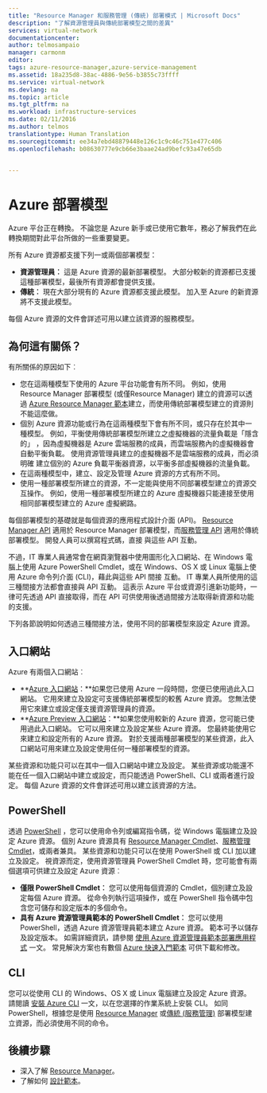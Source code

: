 ```yaml
---
title: "Resource Manager 和服務管理 (傳統) 部署模式 | Microsoft Docs"
description: "了解資源管理員與傳統部署模型之間的差異"
services: virtual-network
documentationcenter: 
author: telmosampaio
manager: carmonm
editor: 
tags: azure-resource-manager,azure-service-management
ms.assetid: 18a235d8-38ac-4886-9e56-b3855c73ffff
ms.service: virtual-network
ms.devlang: na
ms.topic: article
ms.tgt_pltfrm: na
ms.workload: infrastructure-services
ms.date: 02/11/2016
ms.author: telmos
translationtype: Human Translation
ms.sourcegitcommit: ee34a7ebd48879448e126c1c9c46c751e477c406
ms.openlocfilehash: b08630777e9cb66e3baae24ad9befc93a47e65db


---
```

# <a name="azure-deployment-models"></a>Azure 部署模型
Azure 平台正在轉換。  不論您是 Azure 新手或已使用它數年，務必了解我們在此轉換期間對此平台所做的一些重要變更。

所有 Azure 資源都支援下列一或兩個部署模型：

* **資源管理員︰** 這是 Azure 資源的最新部署模型。 大部分較新的資源都已支援這種部署模型，最後所有資源都會提供支援。   
* **傳統︰** 現在大部分現有的 Azure 資源都支援此模型。 加入至 Azure 的新資源將不支援此模型。

每個 Azure 資源的文件會詳述可用以建立該資源的服務模型。

## <a name="why-does-this-matter"></a>為何這有關係？
有所關係的原因如下︰

* 您在這兩種模型下使用的 Azure 平台功能會有所不同。  例如，使用 Resource Manager 部署模型 (或僅Resource Manager) 建立的資源可以透過 [Azure Resource Manager 範本](azure-resource-manager/resource-group-overview.md#template-deployment)建立，而使用傳統部署模型建立的資源則不能這麼做。
* 個別 Azure 資源功能或行為在這兩種模型下會有所不同，或只存在於其中一種模型。  例如，平衡使用傳統部署模型所建立之虛擬機器的流量負載是「隱含的」  ，因為虛擬機器是 Azure 雲端服務的成員，而雲端服務內的虛擬機器會自動平衡負載。 使用資源管理員建立的虛擬機器不是雲端服務的成員，而必須明確  建立個別的 Azure 負載平衡器資源，以平衡多部虛擬機器的流量負載。  
* 在這兩種模型中，建立、設定及管理 Azure 資源的方式有所不同。
* 使用一種部署模型所建立的資源，不一定能與使用不同部署模型建立的資源交互操作。 例如，使用一種部署模型所建立的 Azure 虛擬機器只能連接至使用相同部署模型建立的 Azure 虛擬網路。    

每個部署模型的基礎就是每個資源的應用程式設計介面 (API)。  [Resource Manager API](https://msdn.microsoft.com/library/azure/dn948464.aspx) 適用於 Resource Manager 部署模型，而[服務管理 API](https://msdn.microsoft.com/library/azure/ee460799.aspx) 適用於傳統部署模型。 開發人員可以撰寫程式碼，直接 與這些 API 互動。  

不過，IT 專業人員通常會在網頁瀏覽器中使用圖形化入口網站、在 Windows 電腦上使用 Azure PowerShell Cmdlet，或在 Windows、OS X 或 Linux 電腦上使用 Azure 命令列介面 (CLI)，藉此與這些 API 間接  互動。 IT 專業人員所使用的這三種間接方法都會直接與 API 互動。 這表示 Azure 平台或資源引進新功能時，一律可先透過 API 直接取得，而在 API 可供使用後透過間接方法取得新資源和功能的支援。  

下列各節說明如何透過三種間接方法，使用不同的部署模型來設定 Azure 資源。

## <a name="portals"></a>入口網站
Azure 有兩個入口網站︰

* **[Azure 入口網站](https://manage.windowsazure.com)：**如果您已使用 Azure 一段時間，您便已使用過此入口網站。 它用來建立及設定可支援傳統部署模型的較舊 Azure 資源。 您無法使用它來建立或設定僅支援資源管理員的資源。 
* **[Azure Preview 入口網站](https://azure.microsoft.com/overview/preview-portal/)：**如果您使用較新的 Azure 資源，您可能已使用過此入口網站。 它可以用來建立及設定某些 Azure 資源。 您最終能使用它來建立和設定所有的 Azure 資源。 對於支援兩種部署模型的某些資源，此入口網站可用來建立及設定使用任何一種部署模型的資源。 

某些資源和功能只可以在其中一個入口網站中建立及設定。 某些資源或功能還不能在任一個入口網站中建立或設定，而只能透過 PowerShell、CLI 或兩者進行設定。 每個 Azure 資源的文件會詳述可用以建立該資源的方法。 

## <a name="powershell"></a>PowerShell
透過 [PowerShell](powershell-install-configure.md) ，您可以使用命令列或編寫指令碼，從 Windows 電腦建立及設定 Azure 資源。  個別 Azure 資源具有 [Resource Manager Cmdlet](https://msdn.microsoft.com/library/azure/mt125356.aspx)、[服務管理 Cmdlet](https://msdn.microsoft.com/library/azure/dn708504.aspx)，或兩者兼具。  某些資源和功能只可以在使用 PowerShell 或 CLI 加以建立及設定。 視資源而定，使用資源管理員 PowerShell Cmdlet 時，您可能會有兩個選項可供建立及設定 Azure 資源︰

* **僅限 PowerShell Cmdlet︰** 您可以使用每個資源的 Cmdlet，個別建立及設定每個 Azure 資源。 從命令列執行這項操作，或在 PowerShell 指令碼中包含您可儲存和設定版本的多個命令。
* **具有 Azure 資源管理員範本的 PowerShell Cmdlet︰** 您可以使用 PowerShell，透過 Azure 資源管理員範本建立 Azure 資源。 範本可予以儲存及設定版本。 如需詳細資訊，請參閱 [使用 Azure 資源管理員範本部署應用程式](resource-group-template-deploy.md) 一文。 常見解決方案也有數個 [Azure 快速入門範本](https://azure.microsoft.com/documentation/templates/) 可供下載和修改。

## <a name="cli"></a>CLI
您可以從使用 CLI 的 Windows、OS X 或 Linux 電腦建立及設定 Azure 資源。  請閱讀 [安裝 Azure CLI](xplat-cli-install.md) 一文，以在您選擇的作業系統上安裝 CLI。 如同 PowerShell，根據您是使用 [Resource Manager](xplat-cli-azure-resource-manager.md) 或[傳統 (服務管理)](virtual-machines/virtual-machines-linux-classic-manage-visual-studio.md?toc=%2fazure%2fvirtual-machines%2flinux%2fclassic%2ftoc.json) 部署模型建立資源，而必須使用不同的命令。

## <a name="next-steps"></a>後續步驟
* 深入了解 [Resource Manager](azure-resource-manager/resource-group-overview.md)。
* 了解如何 [設計範本](best-practices-resource-manager-design-templates.md)。




<!--HONumber=Nov16_HO3-->


